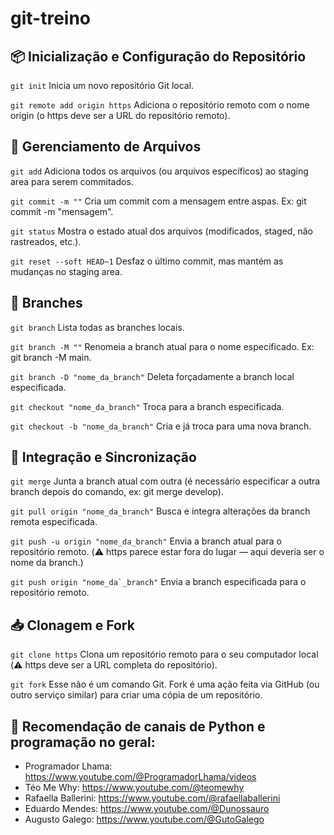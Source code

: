# git-treino

## 📦 Inicialização e Configuração do Repositório
``git init``
Inicia um novo repositório Git local.

``git remote add origin https``
Adiciona o repositório remoto com o nome origin (o https deve ser a URL do repositório remoto).

## 📁 Gerenciamento de Arquivos
``git add``
Adiciona todos os arquivos (ou arquivos específicos) ao staging area para serem commitados.

``git commit -m ""``
Cria um commit com a mensagem entre aspas. Ex: git commit -m "mensagem".

``git status``
Mostra o estado atual dos arquivos (modificados, staged, não rastreados, etc.).

``git reset --soft HEAD~1``
Desfaz o último commit, mas mantém as mudanças no staging area.

## 🌱 Branches
``git branch``
Lista todas as branches locais.

``git branch -M ""``
Renomeia a branch atual para o nome especificado. Ex: git branch -M main.

``git branch -D "nome_da_branch"``
Deleta forçadamente a branch local especificada.

``git checkout "nome_da_branch"``
Troca para a branch especificada.

``git checkout -b "nome_da_branch"``
Cria e já troca para uma nova branch.

## 🔀 Integração e Sincronização
``git merge``
Junta a branch atual com outra (é necessário especificar a outra branch depois do comando, ex: git merge develop).

``git pull origin "nome_da_branch"``
Busca e integra alterações da branch remota especificada.

``git push -u origin "nome_da_branch"``
Envia a branch atual para o repositório remoto. (⚠️ https parece estar fora do lugar — aqui deveria ser o nome da branch.)

``git push origin "nome_da`_branch"``
Envia a branch especificada para o repositório remoto.

## 📥 Clonagem e Fork
``git clone https``
Clona um repositório remoto para o seu computador local (⚠️ https deve ser a URL completa do repositório).

``git fork``
Esse não é um comando Git. Fork é uma ação feita via GitHub (ou outro serviço similar) para criar uma cópia de um repositório.

## :pencil: Recomendação de canais de Python e programação no geral:
- Programador Lhama: https://www.youtube.com/@ProgramadorLhama/videos
- Téo Me Why: https://www.youtube.com/@teomewhy
- Rafaella Ballerini: https://www.youtube.com/@rafaellaballerini
- Eduardo Mendes: https://www.youtube.com/@Dunossauro
- Augusto Galego: https://www.youtube.com/@GutoGalego
